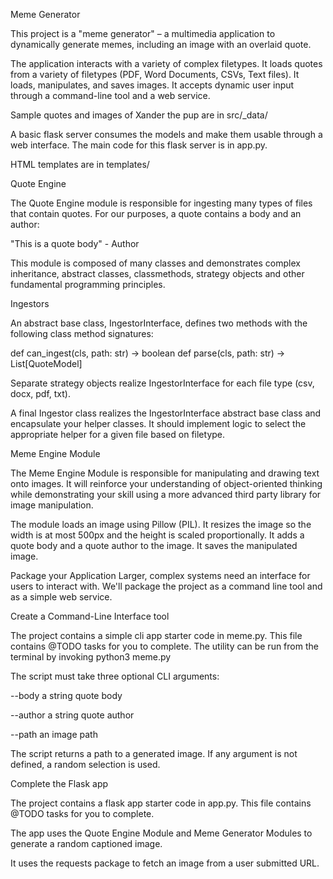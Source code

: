Meme Generator

This project is a "meme generator" – a multimedia application to dynamically generate memes, including an image with an overlaid quote.

The application interacts with a variety of complex filetypes. It loads quotes from a variety of filetypes (PDF, Word Documents, CSVs, Text files).  It loads, manipulates, and saves images.
It accepts dynamic user input through a command-line tool and a web service. 

Sample quotes and images of Xander the pup are in src/_data/

A basic flask server consumes the models and make them usable through a web interface. The main code for this flask server is in app.py.

HTML templates are in templates/

Quote Engine

The Quote Engine module is responsible for ingesting many types of files that contain quotes. For our purposes, a quote contains a body and an author:

"This is a quote body" - Author

This module is composed of many classes and demonstrates complex inheritance, abstract classes, classmethods, strategy objects and other fundamental programming principles.

Ingestors

An abstract base class, IngestorInterface, defines two methods with the following class method signatures:

def can_ingest(cls, path: str) -> boolean
def parse(cls, path: str) -> List[QuoteModel]

Separate strategy objects realize IngestorInterface for each file type (csv, docx, pdf, txt).

A final Ingestor class realizes the IngestorInterface abstract base class and encapsulate your helper classes. It should implement logic to select the appropriate helper for a given file based on filetype.

Meme Engine Module

The Meme Engine Module is responsible for manipulating and drawing text onto images. It will reinforce your understanding of object-oriented thinking while demonstrating your skill using a more advanced third party library for image manipulation.

The module loads an image using Pillow (PIL).
It resizes the image so the width is at most 500px and the height is scaled proportionally.
It adds a quote body and a quote author to the image.
It saves the manipulated image.

Package your Application
Larger, complex systems need an interface for users to interact with. We'll package the project as a command line tool and as a simple web service.

Create a Command-Line Interface tool

The project contains a simple cli app starter code in meme.py. This file contains @TODO tasks for you to complete. The utility can be run from the terminal by invoking python3 meme.py

The script must take three optional CLI arguments:

--body a string quote body

--author a string quote author

--path an image path

The script returns a path to a generated image. If any argument is not defined, a random selection is used.

Complete the Flask app

The project contains a flask app starter code in app.py. This file contains @TODO tasks for you to complete.

The app uses the Quote Engine Module and Meme Generator Modules to generate a random captioned image.

It uses the requests package to fetch an image from a user submitted URL.
